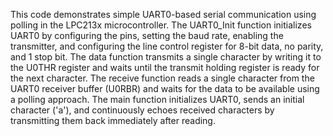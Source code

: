 This code demonstrates simple UART0-based serial communication using polling in the LPC213x microcontroller. The UART0_Init function initializes UART0 by configuring the pins, setting the baud rate, enabling the transmitter, and configuring the line control register for 8-bit data, no parity, and 1 stop bit. The data function transmits a single character by writing it to the U0THR register and waits until the transmit holding register is ready for the next character. The receive function reads a single character from the UART0 receiver buffer (U0RBR) and waits for the data to be available using a polling approach. The main function initializes UART0, sends an initial character ('a'), and continuously echoes received characters by transmitting them back immediately after reading. 
